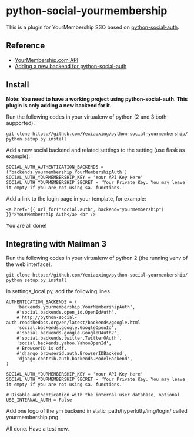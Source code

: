 # python-social-yourmembership

This is a plugin for YourMembership SSO based on [python-social-auth](https://github.com/omab/python-social-auth/).

## Reference

- [YourMembership.com API](https://api.yourmembership.com/reference/2_03/Methods.htm)
- [Adding a new backend for python-social-auth](http://psa.matiasaguirre.net/docs/backends/implementation.html)

## Install

**Note: You need to have a working project using python-social-auth. This plugin is only adding a new backend for it.**

Run the following codes in your virtualenv of python (2 and 3 both aupported).

    git clone https://github.com/Yexiaoxing/python-social-yourmembership/
    python setup.py install

Add a new social backend and related settings to the setting (use flask as example):

    SOCIAL_AUTH_AUTHENTICATION_BACKENDS = ('backends.yourmembership.YourMembershipAuth')
    SOCIAL_AUTH_YOURMEMBERSHIP_KEY = 'Your API Key Here'
    SOCIAL_AUTH_YOURMEMBERSHIP_SECRET = 'Your Private Key. You may leave it empty if you are not using sa. functions.'
    
Add a link to the login page in your template, for example:

    <a href="{{ url_for("social.auth", backend="yourmembership") }}">YourMembership Auth</a> <br />

You are all done!

## Integrating with Mailman 3

Run the following codes in your virtualenv of python 2 (the running venv of the web interface).

    git clone https://github.com/Yexiaoxing/python-social-yourmembership/
    python setup.py install

In settings_local.py, add the following lines

    AUTHENTICATION_BACKENDS = (
        'backends.yourmembership.YourMembershipAuth',
        #'social.backends.open_id.OpenIdAuth',
        # http://python-social-auth.readthedocs.org/en/latest/backends/google.html
        'social.backends.google.GoogleOpenId',
        #'social.backends.google.GoogleOAuth2',
        #'social.backends.twitter.TwitterOAuth',
        'social.backends.yahoo.YahooOpenId',
        # BrowserID is off.
        #'django_browserid.auth.BrowserIDBackend',
        'django.contrib.auth.backends.ModelBackend',
    )
    
    SOCIAL_AUTH_YOURMEMBERSHIP_KEY = 'Your API Key Here'
    SOCIAL_AUTH_YOURMEMBERSHIP_SECRET = 'Your Private Key. You may leave it empty if you are not using sa. functions.'
    
    # Disable authentication with the internal user database, optional
    USE_INTERNAL_AUTH = False

Add one logo of the ym backend in static_path/hyperkitty/img/login/ called yourmembership.png

All done. Have a test now.
